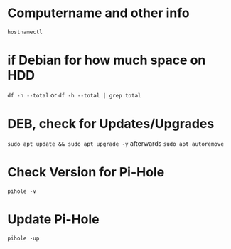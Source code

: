 # Computername and other info
```hostnamectl```

# if Debian for how much space on HDD
``` df -h --total ```
or
```df -h --total | grep total```

# DEB, check for Updates/Upgrades
``` sudo apt update && sudo apt upgrade -y ``` 
afterwards
``` sudo apt autoremove ```

# Check Version for Pi-Hole
``` pihole -v ```

# Update Pi-Hole
``` pihole -up ```


